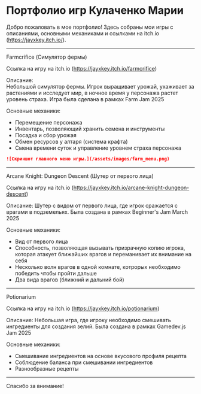 

# Портфолио игр Кулаченко Марии

Добро пожаловать в мое портфолио! Здесь собраны мои игры с описаниями, основными механиками и ссылками на itch.io (https://jayxkey.itch.io/).

---
 Farmcrifice (Симулятор фермы)

Ссылка на игру на itch.io (https://jayxkey.itch.io/farmcrifice)

Описание:  
Небольшой симулятор фермы. Игрок выращивает урожай, ухаживает за растениями и исследует мир, в ночное время у персонажа растет уровень страха. Игра была сделана в рамках Farm Jam 2025

Основные механики:
- Перемещение персонажа
- Инвентарь, позволяющий хранить семена и инструменты
- Посадка и сбор урожая  
- Обмен ресурсов у алтаря (система крафта) 
- Смена времени суток и управление уровнем страха персонажа
```markdown
![Скриншот главного меню игры.](/assets/images/farm_menu.png)
```
---
 Arcane Knight: Dungeon Descent (Шутер от первого лица)

Ссылка на игру на itch.io (https://jayxkey.itch.io/arcane-knight-dungeon-descent)

Описание: 
Шутер с видом от первого лица, где игрок сражается с врагами в подземельях. Была создана в рамках Beginner's Jam March 2025

Основные механики: 
- Вид от первого лица 
- Способность, позволяющая вызывать призрачную копию игрока, которая атакует ближайших врагов и переманивает их внимание на себя
- Несколько волн врагов в одной комнате, котрорых необходимо победить чтобы пройти дальше
- Два вида врагов (ближний и дальний бой)

---

 Potionarium

Ссылка на игру на itch.io (https://jayxkey.itch.io/potionarium)

Описание: 
Небольшая игра, где игроку необходимо смешивать ингредиенты для создания зелий. Была создана в рамках Gamedev.js Jam 2025

Основные механики: 
- Смешивание ингредиентов на основе вкусового профиля рецепта
- Соблюдение баланса при смешивании ингредиентов
- Разнообразные рецепты 

---

Спасибо за внимание!




